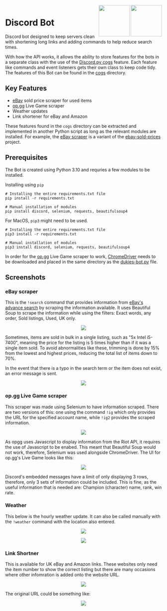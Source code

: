 <img align="right" src="https://upload.wikimedia.org/wikipedia/commons/thumb/c/c3/Python-logo-notext.svg/1200px-Python-logo-notext.svg.png" width="100">
<img align="right" src="https://assets-global.website-files.com/6257adef93867e50d84d30e2/625e5fcef7ab80b8c1fe559e_Discord-Logo-Color.png" width="100">

# Discord Bot 

Discord bot designed to keep servers clean with shortening long links and adding commands to help reduce search times.

With how the API works, it allows the ability to store features for the bots in a separate class with the use of the 
[Discord.py cogs](https://discordpy.readthedocs.io/en/stable/ext/commands/cogs.html)
 feature. Each feature like commands and event listeners gets their own class to keep code tidy. The features of 
this Bot can be found in the [cogs](cogs) directory. 

## Key Features

* [eBay](https://www.ebay.co.uk/) sold price scraper for used items
* [op.gg](https://www.op.gg/) Live Game scraper
* Weather updates
* Link shortener for eBay and Amazon

These features found in the `cogs` directory can be extracted and implemented in another Python script as long as the relevant modules are installed. For example, the [eBay scraper](cogs/eBay.py) is a variant of the [ebay-sold-prices](https://github.com/sachinlim/ebay-sold-prices) project. 

## Prerequisites

The Bot is created using Python 3.10 and requries a few modules to be installed. 

Installing using `pip`

```
# Installing the entire requirements.txt file
pip install -r requirements.txt

# Manual installation of modules
pip install discord, selenium, requests, beautifulsoup4
```

For MacOS, `pip3` might need to be used.
```
# Installing the entire requirements.txt file
pip3 install -r requirements.txt

# Manual installation of modules
pip3 install discord, selenium, requests, beautifulsoup4
```


In order for the [op.gg](https://www.op.gg/) Live Game scraper to work, [ChromeDriver](https://chromedriver.chromium.org/downloads) needs to be downloaded and placed in the same directory as the [dukies-bot.py](dukies-bot.py) file.


## Screenshots


### eBay scraper

This is the `!search` command that provides information from [eBay's advance search](https://www.ebay.co.uk/sch/ebayadvsearch) by scraping the information available. It uses Beautiful Soup to scrape the information while using the filters: Exact words, any order, Sold listings, Used, UK only.

<p align="center">
  <img src="https://user-images.githubusercontent.com/80691974/208089922-d21f70c6-e779-4371-9c84-28a00093a3ea.JPG">
</p>

Sometimes, items are sold in bulk in a single listing, such as "5x Intel i5-7400", meaning the price for the listing is 5 times higher than if it was a single item sold. To avoid abnormalities like these, trimming is done by 15% from the lowest and highest prices, reducing the total list of items down to 70%. 

In the event that there is a typo in the search term or the item does not exist, an error message is sent. 

<p align="center">
  <img src="https://user-images.githubusercontent.com/80691974/208090929-065cead7-6951-41d9-bf64-3519e189e7c7.JPG">
</p>

### op.gg Live Game scraper 

This scraper was made using Selenium to have information scraped. There are two versions of this: one using the command `!ig` which only provides the URL for the specified account name, while `!ig2` provides the scraped information. 

<p align="center">
  <img src="https://user-images.githubusercontent.com/80691974/208095857-7d77e066-b103-48f1-8621-e5cadd57b82c.JPG">
</p>

As opgg uses Javascript to display information from the Riot API, it requires the use of Javascript to be enabed. This meant that Beautiful Soup would not work, therefore, Selenium was used alongside ChromeDriver. The UI for op.gg's Live Game looks like this: 

<p align="center">
  <img src="https://user-images.githubusercontent.com/80691974/208096006-287f7a3e-acf2-4d79-bf9e-a2f94f2467d2.JPG">
</p>

Discord's embedded messages have a limit of only displaying 3 rows, therefore, only 3 sets of information could be included. This is fine, as the useful information that is needed are: Champion (character) name, rank, win rate.


### Weather

This below is the hourly weather update. It can also be called manually with the `!weather` command with the location also entered.

<p align="center">
  <img src="https://user-images.githubusercontent.com/80691974/208090106-aa67e793-48e0-4b29-8325-60a34a09cb79.JPG">
</p>

<p align="center">
  <img src="https://user-images.githubusercontent.com/80691974/208090697-57ac805c-b9a3-4675-adf7-45fc6e7b72bb.JPG">
</p>

### Link Shortner

This is available for UK eBay and Amazon links. These websites only need the item number to show the correct listing but there are many occasions where other infomration is added onto the website URL. 

<p align="center">
  <img src="https://user-images.githubusercontent.com/80691974/208097028-22ee0a97-5b46-4d91-a4a0-26880d1e1095.JPG">
</p>

The original URL could be something like: 

<p align="center">
  <img src="https://user-images.githubusercontent.com/80691974/208101547-44e473bf-8c1a-4b99-b484-c8d3f084dc34.JPG">
</p>
